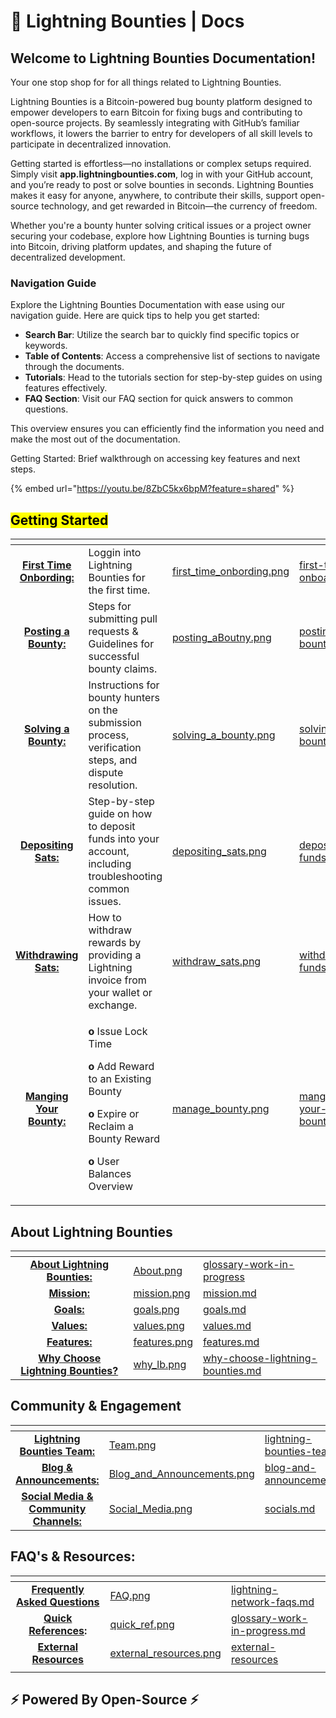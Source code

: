 # 📖 Lightning Bounties | Docs

## Welcome to Lightning Bounties Documentation!

Your one stop shop for for all things related to Lightning Bounties.&#x20;

Lightning Bounties is a Bitcoin-powered bug bounty platform designed to empower developers to earn Bitcoin for fixing bugs and contributing to open-source projects. By seamlessly integrating with GitHub’s familiar workflows, it lowers the barrier to entry for developers of all skill levels to participate in decentralized innovation.

Getting started is effortless—no installations or complex setups required. Simply visit **app.lightningbounties.com**, log in with your GitHub account, and you’re ready to post or solve bounties in seconds. Lightning Bounties makes it easy for anyone, anywhere, to contribute their skills, support open-source technology, and get rewarded in Bitcoin—the currency of freedom.

Whether you're a bounty hunter solving critical issues or a project owner securing your codebase, explore how Lightning Bounties is turning bugs into Bitcoin, driving platform updates, and shaping the future of decentralized development.



### Navigation Guide

Explore the Lightning Bounties Documentation with ease using our navigation guide. Here are quick tips to help you get started:

* **Search Bar**: Utilize the search bar to quickly find specific topics or keywords.
* **Table of Contents**: Access a comprehensive list of sections to navigate through the documents.
* **Tutorials**: Head to the tutorials section for step-by-step guides on using features effectively.
* **FAQ Section**: Visit our FAQ section for quick answers to common questions.

This overview ensures you can efficiently find the information you need and make the most out of the documentation.

Getting Started: Brief walkthrough on accessing key features and next steps.

{% embed url="https://youtu.be/8ZbC5kx6bpM?feature=shared" %}

## <mark style="background-color:yellow;">**Getting Started**</mark>

<table data-view="cards"><thead><tr><th align="center"></th><th></th><th data-hidden data-card-cover data-type="files"></th><th data-hidden data-card-target data-type="content-ref"></th></tr></thead><tbody><tr><td align="center"><a href="getting-started/first-time-onboarding/"><strong>First Time Onbording:</strong></a></td><td>Loggin into Lightning Bounties for the first time. </td><td><a href=".gitbook/assets/first_time_onbording.png">first_time_onbording.png</a></td><td><a href="getting-started/first-time-onboarding/">first-time-onboarding</a></td></tr><tr><td align="center"><a href="getting-started/posting-a-bounty/"><strong>Posting a Bounty:</strong></a></td><td>Steps for submitting pull requests &#x26; Guidelines for successful bounty claims.</td><td><a href=".gitbook/assets/posting_aBoutny.png">posting_aBoutny.png</a></td><td><a href="getting-started/posting-a-bounty/">posting-a-bounty</a></td></tr><tr><td align="center"><a href="getting-started/solving-a-bounty/"><strong>Solving a Bounty:</strong></a></td><td>Instructions for bounty hunters on the submission process, verification steps, and dispute resolution.</td><td><a href=".gitbook/assets/solving_a_bounty.png">solving_a_bounty.png</a></td><td><a href="getting-started/solving-a-bounty/">solving-a-bounty</a></td></tr><tr><td align="center"><a href="getting-started/posting-a-bounty/deposit-funds.md"><strong>Depositing Sats:</strong></a></td><td>Step-by-step guide on how to deposit funds into your account, including troubleshooting common issues.</td><td><a href=".gitbook/assets/depositing_sats.png">depositing_sats.png</a></td><td><a href="getting-started/posting-a-bounty/deposit-funds.md">deposit-funds.md</a></td></tr><tr><td align="center"><a href="getting-started/solving-a-bounty/withdraw-funds.md"><strong>Withdrawing Sats:</strong></a></td><td>How to withdraw rewards by providing a Lightning invoice from your wallet or exchange.</td><td><a href=".gitbook/assets/withdraw_sats.png">withdraw_sats.png</a></td><td><a href="getting-started/solving-a-bounty/withdraw-funds.md">withdraw-funds.md</a></td></tr><tr><td align="center"><a href="getting-started/manging-your-bounty/"><strong>Manging Your Bounty:</strong> </a></td><td><p><strong>o</strong> Issue Lock Time</p><p><strong>o</strong> Add Reward to an Existing Bounty</p><p><strong>o</strong> Expire or Reclaim a Bounty Reward</p><p><strong>o</strong> User Balances Overview</p></td><td><a href=".gitbook/assets/manage_bounty.png">manage_bounty.png</a></td><td><a href="getting-started/manging-your-bounty/">manging-your-bounty</a></td></tr></tbody></table>

## About Lightning Bounties

<table data-view="cards"><thead><tr><th align="center"></th><th data-hidden data-card-cover data-type="files"></th><th data-hidden data-card-target data-type="content-ref"></th></tr></thead><tbody><tr><td align="center"><a href="glossary-work-in-progress/"><strong>About Lightning Bounties:</strong></a></td><td><a href=".gitbook/assets/About.png">About.png</a></td><td><a href="glossary-work-in-progress/">glossary-work-in-progress</a></td></tr><tr><td align="center"><a href="glossary-work-in-progress/mission.md"><strong>Mission:</strong></a></td><td><a href=".gitbook/assets/mission.png">mission.png</a></td><td><a href="glossary-work-in-progress/mission.md">mission.md</a></td></tr><tr><td align="center"><a href="glossary-work-in-progress/goals.md"><strong>Goals:</strong></a></td><td><a href=".gitbook/assets/goals.png">goals.png</a></td><td><a href="glossary-work-in-progress/goals.md">goals.md</a></td></tr><tr><td align="center"><a href="glossary-work-in-progress/values.md"><strong>Values:</strong></a></td><td><a href=".gitbook/assets/values.png">values.png</a></td><td><a href="glossary-work-in-progress/values.md">values.md</a></td></tr><tr><td align="center"><a href="glossary-work-in-progress/features.md"><strong>Features:</strong></a></td><td><a href=".gitbook/assets/features.png">features.png</a></td><td><a href="glossary-work-in-progress/features.md">features.md</a></td></tr><tr><td align="center"><a href="glossary-work-in-progress/why-choose-lightning-bounties.md"><strong>Why Choose Lightning Bounties?</strong></a></td><td><a href=".gitbook/assets/why_lb.png">why_lb.png</a></td><td><a href="glossary-work-in-progress/why-choose-lightning-bounties.md">why-choose-lightning-bounties.md</a></td></tr></tbody></table>

## Community & Engagement

<table data-view="cards"><thead><tr><th align="center"></th><th data-hidden data-card-cover data-type="files"></th><th data-hidden data-card-target data-type="content-ref"></th></tr></thead><tbody><tr><td align="center"><a href="about-lb/lightning-bounties-team.md"><strong>Lightning Bounties Team:</strong> </a></td><td><a href=".gitbook/assets/Team.png">Team.png</a></td><td><a href="about-lb/lightning-bounties-team.md">lightning-bounties-team.md</a></td></tr><tr><td align="center"><a href="community-and-engagement/blog-and-announcements.md"><strong>Blog &#x26; Announcements:</strong></a></td><td><a href=".gitbook/assets/Blog_and_Announcements.png">Blog_and_Announcements.png</a></td><td><a href="community-and-engagement/blog-and-announcements.md">blog-and-announcements.md</a></td></tr><tr><td align="center"><a href="about-lb/socials.md"><strong>Social Media &#x26; Community Channels:</strong></a></td><td><a href=".gitbook/assets/Social_Media.png">Social_Media.png</a></td><td><a href="about-lb/socials.md">socials.md</a></td></tr></tbody></table>

## FAQ's & Resources:&#x20;

<table data-view="cards"><thead><tr><th align="center"></th><th data-hidden data-card-cover data-type="files"></th><th data-hidden data-card-target data-type="content-ref"></th></tr></thead><tbody><tr><td align="center"><a href="./#faqs-and-resources"><strong>Frequently Asked Questions</strong></a></td><td><a href=".gitbook/assets/FAQ.png">FAQ.png</a></td><td><a href="faqs-and-resources/lightning-network-faqs.md">lightning-network-faqs.md</a></td></tr><tr><td align="center"><a href="faqs-and-resources/glossary-work-in-progress.md"><strong>Quick References</strong></a><strong>:</strong></td><td><a href=".gitbook/assets/quick_ref.png">quick_ref.png</a></td><td><a href="faqs-and-resources/glossary-work-in-progress.md">glossary-work-in-progress.md</a></td></tr><tr><td align="center"><a href="faqs-and-resources/external-resources/"><strong>External Resources</strong></a></td><td><a href=".gitbook/assets/external_resources.png">external_resources.png</a></td><td><a href="faqs-and-resources/external-resources/">external-resources</a></td></tr><tr><td align="center"></td><td></td><td></td></tr></tbody></table>

## ⚡ Powered By Open-Source ⚡
